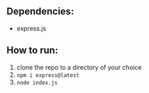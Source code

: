 Dependencies:
-------------
- express.js

How to run:
-----------
1. clone the repo to a directory of your choice
2. `npm i express@latest`
3. `node index.js`
